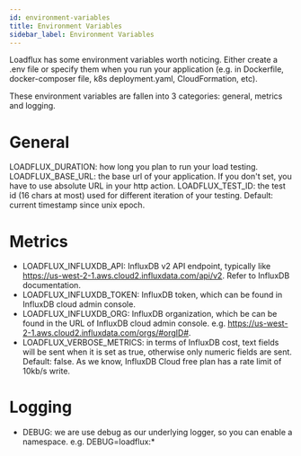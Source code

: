 ```yaml
---
id: environment-variables
title: Environment Variables
sidebar_label: Environment Variables
---
```


Loadflux has some environment variables worth noticing. Either create a .env file or specify them when you run your application (e.g. in Dockerfile, docker-composer file, k8s deployment.yaml, CloudFormation, etc).

These environment variables are fallen into 3 categories: general, metrics and logging.

# General

LOADFLUX_DURATION: how long you plan to run your load testing.
LOADFLUX_BASE_URL: the base url of your application. If you don't set, you have to use absolute URL in your http action.
LOADFLUX_TEST_ID: the test id (16 chars at most) used for different iteration of your testing. Default: current timestamp since unix epoch.

# Metrics

- LOADFLUX_INFLUXDB_API: InfluxDB v2 API endpoint, typically like https://us-west-2-1.aws.cloud2.influxdata.com/api/v2. Refer to InfluxDB documentation.
- LOADFLUX_INFLUXDB_TOKEN: InfluxDB token, which can be found in InfluxDB cloud admin console.
- LOADFLUX_INFLUXDB_ORG: InfluxDB organization, which be can be found in the URL of InfluxDB cloud admin console. e.g. https://us-west-2-1.aws.cloud2.influxdata.com/orgs/#orgID#.
- LOADFLUX_VERBOSE_METRICS: in terms of InfluxDB cost, text fields will be sent when it is set as true, otherwise only numeric fields are sent. Default: false. As we know, InfluxDB Cloud free plan has a rate limit of 10kb/s write.

# Logging

- DEBUG: we are use debug as our underlying logger, so you can enable a namespace. e.g. DEBUG=loadflux:*
